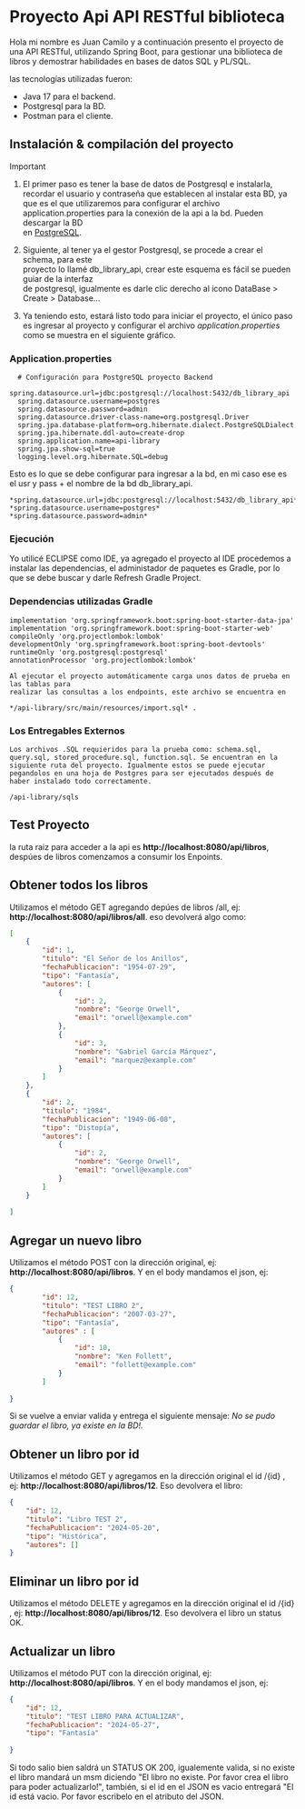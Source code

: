 # Proyecto Api API RESTful biblioteca

Hola mi nombre es Juan Camilo y a continuación presento el proyecto de una API
RESTful, utilizando Spring Boot, para gestionar una biblioteca de libros y demostrar habilidades en bases de datos SQL y PL/SQL.

las tecnologías utilizadas fueron:
- Java 17 para el backend.
- Postgresql para la BD.
- Postman para el cliente.

## Instalación & compilación del proyecto
> [!IMPORTANT] 
> 
> 1. El primer paso es tener la base de datos de Postgresql e instalarla, recordar  el usuario
> y contraseña que establecen al instalar esta BD, ya que es el que utilizaremos para configurar 
> el archivo application.properties para la conexión de la api a la bd. Pueden descargar la BD  
> en [PostgreSQL](https://www.postgresql.org/download/).
> 
> 2. Siguiente, al tener ya el gestor Postgresql, se procede a crear el schema, para este   
> proyecto lo llamé db_library_api, crear este esquema es fácil se pueden guiar de la interfaz  
> de postgresql, igualmente es darle clic derecho al icono DataBase > Create > Database...
> 
> 3. Ya teniendo esto, estará listo todo para iniciar el proyecto, el único paso es ingresar al 
> proyecto y configurar el archivo *application.properties* como se muestra en el siguiente 
> gráfico.
> 
> ### Application.properties
> ```
>   # Configuración para PostgreSQL proyecto Backend
>   spring.datasource.url=jdbc:postgresql://localhost:5432/db_library_api
>   spring.datasource.username=postgres
>   spring.datasource.password=admin
>   spring.datasource.driver-class-name=org.postgresql.Driver
>   spring.jpa.database-platform=org.hibernate.dialect.PostgreSQLDialect
>   spring.jpa.hibernate.ddl-auto=create-drop
>   spring.application.name=api-library
>   spring.jpa.show-sql=true
>   logging.level.org.hibernate.SQL=debug
> ```
> Esto es lo que se debe configurar para ingresar a la bd, en mi caso ese es el usr y pass + el nombre de la bd db_library_api.
> ```
> *spring.datasource.url=jdbc:postgresql://localhost:5432/db_library_api*
> *spring.datasource.username=postgres*
> *spring.datasource.password=admin*
> ```
> 
> ### Ejecución 
>
> Yo utilicé ECLIPSE como IDE, ya agregado el proyecto al IDE procedemos a instalar las dependencias, 
> el administador de paquetes es Gradle, por lo que se debe buscar y darle Refresh Gradle Project.
> ### Dependencias utilizadas Gradle
> ``` Gradle
> implementation 'org.springframework.boot:spring-boot-starter-data-jpa'
> implementation 'org.springframework.boot:spring-boot-starter-web'
> compileOnly 'org.projectlombok:lombok'
> developmentOnly 'org.springframework.boot:spring-boot-devtools'
> runtimeOnly 'org.postgresql:postgresql'
> annotationProcessor 'org.projectlombok:lombok'
>```
>
> 
> ```
> Al ejecutar el proyecto automáticamente carga unos datos de prueba en las tablas para
> realizar las consultas a los endpoints, este archivo se encuentra en
>
> */api-library/src/main/resources/import.sql* .
>```
>
>### Los Entregables Externos
> ```
> Los archivos .SQL requieridos para la prueba como: schema.sql, query.sql, stored_procedure.sql, function.sql. Se encuentran en la siguiente ruta del proyecto. Igualmente estos se puede ejecutar pegandolos en una hoja de Postgres para ser ejecutados después de haber instalado todo correctamente.
>
> /api-library/sqls
> ```

## Test Proyecto
la ruta raiz para acceder a la api es **http://localhost:8080/api/libros**, despúes de libros comenzamos a consumir los Enpoints.

## Obtener todos los libros
Utilizamos el método GET agregando depúes de libros /all, ej: **http://localhost:8080/api/libros/all**.
eso devolverá algo como:
``` JSON
[
    {
        "id": 1,
        "titulo": "El Señor de los Anillos",
        "fechaPublicacion": "1954-07-29",
        "tipo": "Fantasía",
        "autores": [
            {
                "id": 2,
                "nombre": "George Orwell",
                "email": "orwell@example.com"
            },
            {
                "id": 3,
                "nombre": "Gabriel García Márquez",
                "email": "marquez@example.com"
            }
        ]
    },
    {
        "id": 2,
        "titulo": "1984",
        "fechaPublicacion": "1949-06-08",
        "tipo": "Distopía",
        "autores": [
            {
                "id": 2,
                "nombre": "George Orwell",
                "email": "orwell@example.com"
            }
        ]
    }
    
]
```
## Agregar un nuevo libro
Utilizamos el método POST con la dirección original, ej: **http://localhost:8080/api/libros**. Y en el body mandamos el json, ej:
``` JSON
{
        "id": 12,
        "titulo": "TEST LIBRO 2",
        "fechaPublicacion": "2007-03-27",
        "tipo": "Fantasía",
        "autores" : [
            {
                "id": 10,
                "nombre": "Ken Follett",
                "email": "follett@example.com"
            }
        ]
        
}
```
Si se vuelve a enviar valida y entrega el siguiente mensaje:  *No se pudo guardar el libro, ya existe en la BD!.*


## Obtener un libro por id
Utilizamos el método GET y agregamos en la dirección original el id /{id} , ej: **http://localhost:8080/api/libros/12**. Eso devolvera el libro:
``` JSON
{
    "id": 12,
    "titulo": "Libro TEST 2",
    "fechaPublicacion": "2024-05-20",
    "tipo": "Histórica",
    "autores": []
}
```

## Eliminar un libro por id
Utilizamos el método DELETE y agregamos en la dirección original el id /{id} , ej: **http://localhost:8080/api/libros/12**. Eso devolvera el libro un status OK.

## Actualizar un  libro
Utilizamos el método PUT con la dirección original, ej: **http://localhost:8080/api/libros**. Y en el body mandamos el json, ej:
``` JSON
{
    "id": 12,
    "titulo": "TEST LIBRO PARA ACTUALIZAR",
    "fechaPublicacion": "2024-05-27",
    "tipo": "Fantasía"
    
}
```
Si todo salio bien saldrá un STATUS OK 200, igualemente valida, si no existe el libro mandará un msm diciendo "El libro no existe. Por favor crea el libro para poder actualizarlo!", también, si el id en el JSON es vacio entregará "El id está vacio. Por favor escribelo en el atributo del JSON.




